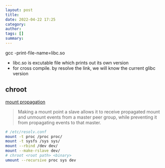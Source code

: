 ```yaml
---
layout: post
title:
date: 2022-04-22 17:25
category:
author:
tags: []
summary:
---
```


gcc -print-file-name=libc.so

- libc.so is excutable file which prints out its own version
- for cross compile. by resolve the link, we will know the current glibc version

## chroot

[mount propagation](https://lwn.net/Articles/690679/)

> Making a mount point a slave allows it to receive propagated mount and unmount events from a master peer group,
> while preventing it from propagating events to that master.

```bash
# /etc/resolv.conf
mount -t proc /proc proc/
mount -t sysfs /sys sys/
mount --rbind /dev dev/
mount --make-rslave dev/
# chroot <root path> <binary>
umount --recursive proc sys dev
```

